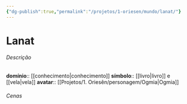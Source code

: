 ```yaml
---
{"dg-publish":true,"permalink":"/projetos/1-oriesen/mundo/lanat/"}
---
```



# Lanat

###### Descrição
**domínio**:: [[conhecimento|conhecimento]]
**símbolo**:: [[livro|livro]] e [[vela|vela]]
**avatar**:: [[Projetos/1. Oriesên/personagem/Ogmia|Ogmia]]


###### Cenas

